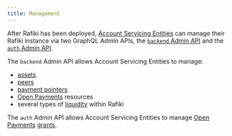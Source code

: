 ```yaml
---
title: Management
---
```


After Rafiki has been deployed, [Account Servicing Entities](/reference/glossary#account-servicing-entity) can manage their Rafiki instance via two GraphQL Admin APIs, the [`backend` Admin API](/apis/backend/schema) and the [`auth` Admin API](/apis/auth/schema).

The `backend` Admin API allows Account Servicing Entities to manage:

- [assets](/reference/glossary#asset)
- [peers](/reference/glossary#peer)
- [payment pointers](/reference/glossary#payment-pointer)
- [Open Payments](/reference/glossary#open-payments) resources
- several types of [liquidity](/concepts/accounting/liquidity) within Rafiki

The `auth` Admin API allows Account Servicing Entities to manage [Open Payments](/reference/glossary#open-payments) [grants](/reference/glossary#grant-negotiation-authorization-protocol).
